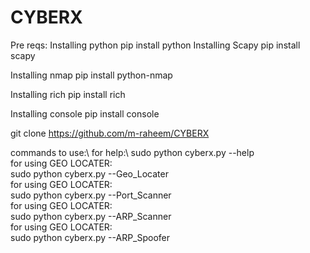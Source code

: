 # CYBERX
Pre reqs:
Installing python
    pip install python
Installing Scapy 
    pip install scapy

Installing nmap
    pip install python-nmap

Installing rich 
    pip install rich

Installing console
    pip install console
    
    
git clone https://github.com/m-raheem/CYBERX

commands to use:\ 
for help:\ 
   sudo python cyberx.py --help\
for using GEO LOCATER: \
    sudo python cyberx.py --Geo_Locater \
for using GEO LOCATER: \
    sudo python cyberx.py --Port_Scanner \
for using GEO LOCATER: \
    sudo python cyberx.py --ARP_Scanner \
for using GEO LOCATER: \
    sudo python cyberx.py --ARP_Spoofer      


